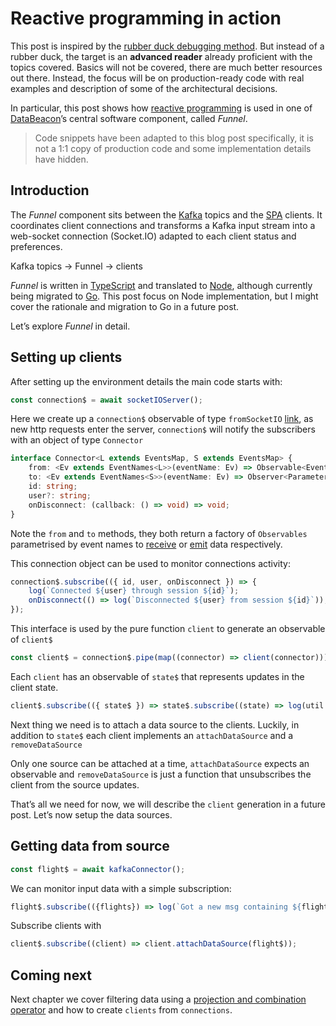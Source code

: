 # Reactive programming in action
This post is inspired by the [rubber duck debugging method](https://rubberduckdebugging.com/). But instead of a rubber duck, the target is an **advanced reader** already proficient with the topics covered. Basics will not be covered, there are much better resources out there. Instead, the focus will be on production-ready code with real examples and description of some of the architectural decisions. 

In particular, this post shows how [reactive programming](https://reactivex.io/) is used in one of [DataBeacon](www.databeacon.aero)’s central software component, called *Funnel*.

> Code snippets have been adapted to this blog post specifically, it is not a 1:1 copy of production code and some implementation details have hidden. 
## Introduction
The *Funnel* component sits between the  [Kafka](https://kafka.apache.org/) topics and the [SPA](https://developer.mozilla.org/en-US/docs/Glossary/SPA) clients. It coordinates client connections and transforms a Kafka input stream into a web-socket connection (Socket.IO)  adapted to each client status and preferences. 

Kafka topics -> Funnel -> clients

*Funnel* is written in [TypeScript](https://www.typescriptlang.org/) and translated to [Node](https://nodejs.org/en/), although currently being migrated to [Go](https://go.dev/). This post focus on Node implementation, but I might cover the rationale and migration to Go in a future post. 

Let’s explore *Funnel* in detail. 
## Setting up clients
After setting up the environment details the main code starts with:

```typescript
const connection$ = await socketIOServer();
```
 
Here we create up a `connection$` observable of type `fromSocketIO` [link](www.mpn.js), as new http requests enter the server, `connection$` will notify the subscribers with an object of type `Connector`

```typescript
interface Connector<L extends EventsMap, S extends EventsMap> {
	from: <Ev extends EventNames<L>>(eventName: Ev) => Observable<EventParam<L, Ev>>;
	to: <Ev extends EventNames<S>>(eventName: Ev) => Observer<Parameters<S[Ev]>>;
	id: string;
	user?: string;
	onDisconnect: (callback: () => void) => void;
}
```

Note the `from` and `to` methods, they both return a factory of `Observables` parametrised by event names to [receive](https://socket.io/docs/v4/server-api/#socketoneventname-callback) or [emit](https://socket.io/docs/v4/server-api/#socketemiteventname-args) data respectively. 

This connection object can be used to monitor connections activity:

```typescript
connection$.subscribe(({ id, user, onDisconnect }) => {
	log(`Connected ${user} through session ${id}`);
	onDisconnect(() => log(`Disconnected ${user} from session ${id}`));
});
```

This interface is used by the pure function `client` to generate an observable of `client$`

```typescript
const client$ = connection$.pipe(map((connector) => client(connector)));
```

Each `client` has an observable of `state$` that represents updates in the client state. 

```typescript
client$.subscribe(({ state$ }) => state$.subscribe((state) => log(util.inspect(state, { depth: 4 }))));
```

Next thing we need is to attach a data source to the clients. Luckily, in addition to `state$` each client implements an `attachDataSource` and a `removeDataSource` 

Only one source can be attached at a time, `attachDataSource` expects an observable and `removeDataSource` is just a function that unsubscribes the client from the source updates. 

That’s all we need for now, we will describe the `client` generation in a future post.  Let’s now setup the data sources. 
## Getting data from source


```typescript
const flight$ = await kafkaConnector();
```

We can monitor input data with a simple subscription: 

```typescript
flight$.subscribe(({flights}) => log(`Got a new msg containing ${flights.length} flights`));
```


Subscribe clients with

```typescript
client$.subscribe((client) => client.attachDataSource(flight$));
```
 
## Coming next

Next chapter we cover filtering data using a [projection and combination operator](https://rxjs.dev/api/index/function/combineLatest) and how to create `clients` from `connections`. 
